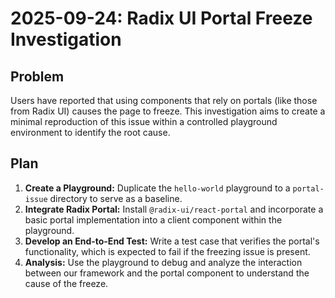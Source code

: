 # 2025-09-24: Radix UI Portal Freeze Investigation

## Problem

Users have reported that using components that rely on portals (like those from Radix UI) causes the page to freeze. This investigation aims to create a minimal reproduction of this issue within a controlled playground environment to identify the root cause.

## Plan

1.  **Create a Playground:** Duplicate the `hello-world` playground to a `portal-issue` directory to serve as a baseline.
2.  **Integrate Radix Portal:** Install `@radix-ui/react-portal` and incorporate a basic portal implementation into a client component within the playground.
3.  **Develop an End-to-End Test:** Write a test case that verifies the portal's functionality, which is expected to fail if the freezing issue is present.
4.  **Analysis:** Use the playground to debug and analyze the interaction between our framework and the portal component to understand the cause of the freeze.
